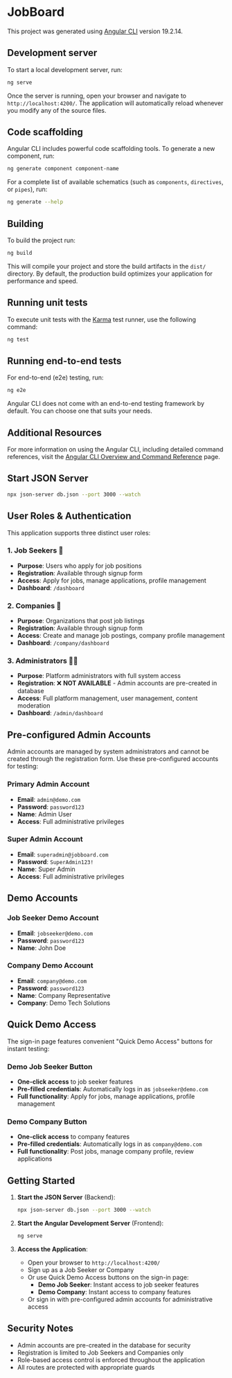 # JobBoard

This project was generated using [Angular CLI](https://github.com/angular/angular-cli) version 19.2.14.

## Development server

To start a local development server, run:

```bash
ng serve
```

Once the server is running, open your browser and navigate to `http://localhost:4200/`. The application will automatically reload whenever you modify any of the source files.

## Code scaffolding

Angular CLI includes powerful code scaffolding tools. To generate a new component, run:

```bash
ng generate component component-name
```

For a complete list of available schematics (such as `components`, `directives`, or `pipes`), run:

```bash
ng generate --help
```

## Building

To build the project run:

```bash
ng build
```

This will compile your project and store the build artifacts in the `dist/` directory. By default, the production build optimizes your application for performance and speed.

## Running unit tests

To execute unit tests with the [Karma](https://karma-runner.github.io) test runner, use the following command:

```bash
ng test
```

## Running end-to-end tests

For end-to-end (e2e) testing, run:

```bash
ng e2e
```

Angular CLI does not come with an end-to-end testing framework by default. You can choose one that suits your needs.

## Additional Resources

For more information on using the Angular CLI, including detailed command references, visit the [Angular CLI Overview and Command Reference](https://angular.dev/tools/cli) page.

## Start JSON Server

```bash
npx json-server db.json --port 3000 --watch
```

## User Roles & Authentication

This application supports three distinct user roles:

### 1. Job Seekers 👤

- **Purpose**: Users who apply for job positions
- **Registration**: Available through signup form
- **Access**: Apply for jobs, manage applications, profile management
- **Dashboard**: `/dashboard`

### 2. Companies 🏢

- **Purpose**: Organizations that post job listings
- **Registration**: Available through signup form
- **Access**: Create and manage job postings, company profile management
- **Dashboard**: `/company/dashboard`

### 3. Administrators 👨‍💼

- **Purpose**: Platform administrators with full system access
- **Registration**: ❌ **NOT AVAILABLE** - Admin accounts are pre-created in database
- **Access**: Full platform management, user management, content moderation
- **Dashboard**: `/admin/dashboard`

## Pre-configured Admin Accounts

Admin accounts are managed by system administrators and cannot be created through the registration form. Use these pre-configured accounts for testing:

### Primary Admin Account

- **Email**: `admin@demo.com`
- **Password**: `password123`
- **Name**: Admin User
- **Access**: Full administrative privileges

### Super Admin Account

- **Email**: `superadmin@jobboard.com`
- **Password**: `SuperAdmin123!`
- **Name**: Super Admin
- **Access**: Full administrative privileges

## Demo Accounts

### Job Seeker Demo Account

- **Email**: `jobseeker@demo.com`
- **Password**: `password123`
- **Name**: John Doe

### Company Demo Account

- **Email**: `company@demo.com`
- **Password**: `password123`
- **Name**: Company Representative
- **Company**: Demo Tech Solutions

## Quick Demo Access

The sign-in page features convenient "Quick Demo Access" buttons for instant testing:

### Demo Job Seeker Button

- **One-click access** to job seeker features
- **Pre-filled credentials**: Automatically logs in as `jobseeker@demo.com`
- **Full functionality**: Apply for jobs, manage applications, profile management

### Demo Company Button

- **One-click access** to company features
- **Pre-filled credentials**: Automatically logs in as `company@demo.com`
- **Full functionality**: Post jobs, manage company profile, review applications

## Getting Started

1. **Start the JSON Server** (Backend):

   ```bash
   npx json-server db.json --port 3000 --watch
   ```

2. **Start the Angular Development Server** (Frontend):

   ```bash
   ng serve
   ```

3. **Access the Application**:
   - Open your browser to `http://localhost:4200/`
   - Sign up as a Job Seeker or Company
   - Or use Quick Demo Access buttons on the sign-in page:
     - **Demo Job Seeker**: Instant access to job seeker features
     - **Demo Company**: Instant access to company features
   - Or sign in with pre-configured admin accounts for administrative access

## Security Notes

- Admin accounts are pre-created in the database for security
- Registration is limited to Job Seekers and Companies only
- Role-based access control is enforced throughout the application
- All routes are protected with appropriate guards
